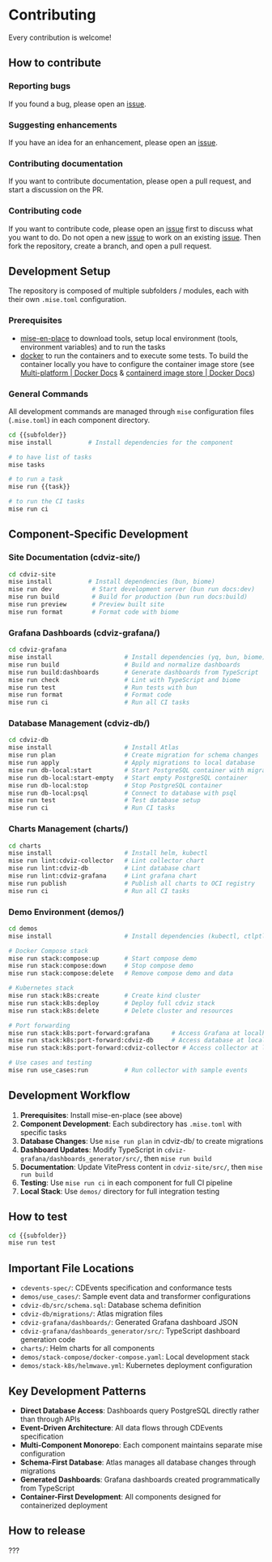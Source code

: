 # Contributing

Every contribution is welcome!

## How to contribute

### Reporting bugs

If you found a bug, please open an [issue].

### Suggesting enhancements

If you have an idea for an enhancement, please open an [issue].

### Contributing documentation

If you want to contribute documentation, please open a pull request, and start a discussion on the PR.

### Contributing code

If you want to contribute code, please open an [issue] first to discuss what you want to do. Do not open a new [issue] to work on an existing [issue]. Then fork the repository, create a branch, and open a pull request.

## Development Setup

The repository is composed of multiple subfolders / modules, each with their own `.mise.toml` configuration.

### Prerequisites

- [mise-en-place](https://mise.jdx.dev/) to download tools, setup local environment (tools, environment variables) and to run the tasks
- [docker](https://docs.docker.com/get-started/) to run the containers and to execute some tests.
  To build the container locally you have to configure the container image store
  (see [Multi-platform | Docker Docs](https://docs.docker.com/build/building/multi-platform/#prerequisites)
  & [containerd image store | Docker Docs](https://docs.docker.com/engine/storage/containerd/))

### General Commands

All development commands are managed through `mise` configuration files (`.mise.toml`) in each component directory.

```bash
cd {{subfolder}}
mise install          # Install dependencies for the component

# to have list of tasks
mise tasks

# to run a task
mise run {{task}}

# to run the CI tasks
mise run ci
```

## Component-Specific Development

### Site Documentation (cdviz-site/)
```bash
cd cdviz-site
mise install          # Install dependencies (bun, biome)
mise run dev           # Start development server (bun run docs:dev)
mise run build         # Build for production (bun run docs:build)
mise run preview       # Preview built site
mise run format        # Format code with biome
```

### Grafana Dashboards (cdviz-grafana/)
```bash
cd cdviz-grafana
mise install                    # Install dependencies (yq, bun, biome)
mise run build                  # Build and normalize dashboards
mise run build:dashboards       # Generate dashboards from TypeScript
mise run check                  # Lint with TypeScript and biome
mise run test                   # Run tests with bun
mise run format                 # Format code
mise run ci                     # Run all CI tasks
```

### Database Management (cdviz-db/)
```bash
cd cdviz-db
mise install                    # Install Atlas
mise run plan                   # Create migration for schema changes
mise run apply                  # Apply migrations to local database
mise run db-local:start         # Start PostgreSQL container with migrations
mise run db-local:start-empty   # Start empty PostgreSQL container
mise run db-local:stop          # Stop PostgreSQL container
mise run db-local:psql          # Connect to database with psql
mise run test                   # Test database setup
mise run ci                     # Run CI tasks
```

### Charts Management (charts/)
```bash
cd charts
mise install                    # Install helm, kubectl
mise run lint:cdviz-collector   # Lint collector chart
mise run lint:cdviz-db          # Lint database chart
mise run lint:cdviz-grafana     # Lint grafana chart
mise run publish                # Publish all charts to OCI registry
mise run ci                     # Run all CI tasks
```

### Demo Environment (demos/)
```bash
cd demos
mise install                    # Install dependencies (kubectl, ctlptl, kind, helmwave)

# Docker Compose stack
mise run stack:compose:up       # Start compose demo
mise run stack:compose:down     # Stop compose demo
mise run stack:compose:delete   # Remove compose demo and data

# Kubernetes stack
mise run stack:k8s:create       # Create kind cluster
mise run stack:k8s:deploy       # Deploy full cdviz stack
mise run stack:k8s:delete       # Delete cluster and resources

# Port forwarding
mise run stack:k8s:port-forward:grafana      # Access Grafana at localhost:3000
mise run stack:k8s:port-forward:cdviz-db     # Access database at localhost:5432
mise run stack:k8s:port-forward:cdviz-collector # Access collector at localhost:8080

# Use cases and testing
mise run use_cases:run          # Run collector with sample events
```

## Development Workflow

1. **Prerequisites**: Install mise-en-place (see above)
2. **Component Development**: Each subdirectory has `.mise.toml` with specific tasks
3. **Database Changes**: Use `mise run plan` in cdviz-db/ to create migrations
4. **Dashboard Updates**: Modify TypeScript in `cdviz-grafana/dashboards_generator/src/`, then `mise run build`
5. **Documentation**: Update VitePress content in `cdviz-site/src/`, then `mise run build`
6. **Testing**: Use `mise run ci` in each component for full CI pipeline
7. **Local Stack**: Use `demos/` directory for full integration testing

## How to test

```bash
cd {{subfolder}}
mise run test
```

## Important File Locations

- `cdevents-spec/`: CDEvents specification and conformance tests
- `demos/use_cases/`: Sample event data and transformer configurations
- `cdviz-db/src/schema.sql`: Database schema definition
- `cdviz-db/migrations/`: Atlas migration files
- `cdviz-grafana/dashboards/`: Generated Grafana dashboard JSON
- `cdviz-grafana/dashboards_generator/src/`: TypeScript dashboard generation code
- `charts/`: Helm charts for all components
- `demos/stack-compose/docker-compose.yaml`: Local development stack
- `demos/stack-k8s/helmwave.yml`: Kubernetes deployment configuration

## Key Development Patterns

- **Direct Database Access**: Dashboards query PostgreSQL directly rather than through APIs
- **Event-Driven Architecture**: All data flows through CDEvents specification
- **Multi-Component Monorepo**: Each component maintains separate mise configuration
- **Schema-First Database**: Atlas manages all database changes through migrations
- **Generated Dashboards**: Grafana dashboards created programmatically from TypeScript
- **Container-First Development**: All components designed for containerized deployment

## How to release

???

[issue]: https://github.com/cdviz-dev/issues "CDviz issues"
